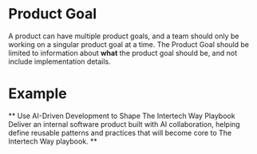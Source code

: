 # Product Goal

A product can have multiple product goals, and a team should only be working on a singular product goal at a time.  The Product Goal should be limited to information about **what** the product goal should be, and not include implementation details.

# Example

** Use AI-Driven Development to Shape The Intertech Way Playbook
Deliver an internal software product built with AI collaboration, helping define reusable patterns and practices that will become core to The Intertech Way playbook. **
